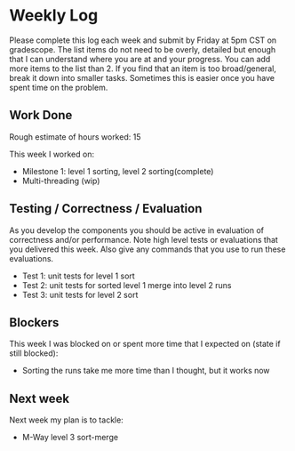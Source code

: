 # Weekly Log
Please complete this log each week and submit by Friday at 5pm CST on gradescope.
The list items do not need to be overly, detailed but enough that I can understand where you are at and your progress.
You can add more items to the list than 2. If you find that an item is too broad/general, break it down into smaller tasks. 
Sometimes this is easier once you have spent time on the problem.

## Work Done
Rough estimate of hours worked: 15

This week I worked on:
 - Milestone 1: level 1 sorting, level 2 sorting(complete)
 - Multi-threading (wip)

## Testing / Correctness / Evaluation
As you develop the components you should be active in evaluation of correctness and/or performance. Note high level tests or evaluations that you delivered this week. Also give any commands that you use to run these evaluations.
 - Test 1: unit tests for level 1 sort
 - Test 2: unit tests for sorted level 1 merge into level 2 runs
 - Test 3: unit tests for level 2 sort

## Blockers
This week I was blocked on or spent more time that I expected on (state if still blocked):

 - Sorting the runs take me more time than I thought, but it works now

## Next week
Next week my plan is to tackle:
 - M-Way level 3 sort-merge
